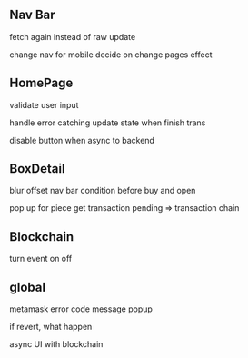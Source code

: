 ## Nav Bar

fetch again instead of raw update

change nav for mobile
decide on change pages effect

## HomePage


validate user input

handle error catching
update state when finish trans

disable button when async to backend

## BoxDetail

blur offset nav bar
condition before buy and open

pop up for piece get
transaction pending => transaction chain

## Blockchain 
turn event on off

## global

metamask error code message popup

if revert, what happen

async UI with blockchain
